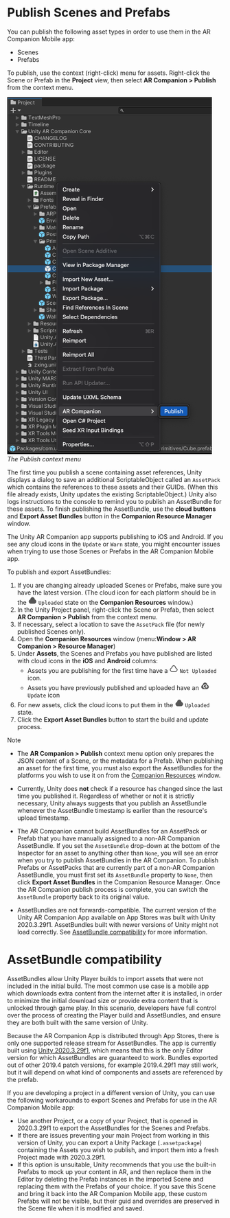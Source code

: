 <a name="PublishingScenesAndPrefabs"></a>
# Publish Scenes and Prefabs

You can publish the following asset types in order to use them in the AR Companion Mobile app:
- Scenes
- Prefabs

To publish, use the context (right-click) menu for assets. Right-click the Scene or Prefab in the **Project** view, then select **AR Companion &gt; Publish** from the context menu.

![The Companion Resource Publish Menu](images/publish-resource.png)<br />*The Publish context menu*

The first time you publish a scene containing asset references, Unity displays a dialog to save an additional ScriptableObject called an `AssetPack` which contains the references to these assets and their GUIDs. (When this file already exists, Unity updates the existing ScriptableObject.) Unity also logs instructions to the console to remind you to publish an AssetBundle for these assets. To finish publishing the AssetBundle, use the **cloud buttons** and **Export Asset Bundles** button in the **Companion Resource Manager** window.

The Unity AR Companion app supports publishing to iOS and Android. If you see any cloud icons in the `Update` or `Warn` state, you might encounter issues when trying to use those Scenes or Prefabs in the AR Companion Mobile app.

To publish and export AssetBundles:

1. If you are changing already uploaded Scenes or Prefabs, make sure you have the latest version. (The cloud icon for each platform should be in the ![Uploaded](images/cloud-icon-uploaded.png) `Uploaded` state on the **Companion Resources** window.)
2. In the Unity Project panel, right-click the Scene or Prefab, then select **AR Companion &gt; Publish** from the context menu.
3. If necessary, select a location to save the `AssetPack` file (for newly published Scenes only).
4. Open the **Companion Resources** window (menu:**Window > AR Companion > Resource Manager**)
5. Under **Assets**, the Scenes and Prefabs you have published are listed with cloud icons in the **iOS** and **Android** columns:
   * Assets you are publishing for the first time have a ![Not Uploaded](images/cloud-icon-not-uploaded.png) `Not Uploaded` icon.
   * Assets you have previously published and uploaded have an ![Update](images/cloud-icon-update.png) `Update` icon
6. For new assets, click the cloud icons to put them in the ![Uploaded](images/cloud-icon-uploaded.png) `Uploaded` state.
7. Click the **Export Asset Bundles** button to start the build and update process. 


> [!NOTE]
>* The **AR Companion &gt; Publish** context menu option only prepares the JSON content of a Scene, or the metadata for a Prefab. When publishing an asset for the first time, you must also export the AssetBundles for the platforms you wish to use it on from the [Companion Resources](companion-resource-manager.md) window.
>
> * Currently, Unity does **not** check if a resource has changed since the last time you published it. Regardless of whether or not it is strictly necessary, Unity always suggests that you publish an AssetBundle whenever the AssetBundle timestamp is earlier than the resource's upload timestamp.
>
> * The AR Companion cannot build AssetBundles for an AssetPack or Prefab that you have manually assigned to a non-AR Companion AssetBundle. If you set the `AssetBundle` drop-down at the bottom of the Inspector for an asset to anything other than `None`, you will see an error when you try to publish AssetBundles in the AR Companion. To publish Prefabs or AssetPacks that are currently part of a non-AR Companion AssetBundle, you must first set its `AssetBundle` property to `None`, then click **Export Asset Bundles** in the Companion Resource Manager. Once the AR Companion publish process is complete, you can switch the `AssetBundle` property back to its original value.
>
> * AssetBundles are not forwards-compatible. The current version of the Unity AR Companion App available on App Stores was built with Unity 2020.3.29f1. AssetBundles built with newer versions of Unity might not load correctly. See [AssetBundle compatibility](#assetbundle-compatibility) for more information.

# AssetBundle compatibility
AssetBundles allow Unity Player builds to import assets that were not included in the initial build. The most common use case is a mobile app which downloads extra content from the internet after it is installed, in order to minimize the initial download size or provide extra content that is unlocked through game play. In this scenario, developers have full control over the process of creating the Player build and AssetBundles, and ensure they are both built with the same version of Unity.

Because the AR Companion App is distributed through App Stores, there is only one supported release stream for AssetBundles. The app is currently built using [Unity 2020.3.29f1](https://unity3d.com/unity/whats-new/2020.3.29), which means that this is the only Editor version for which AssetBundles are guaranteed to work. Bundles exported out of other 2019.4 patch versions, for example 2019.4.29f1 may still work, but it will depend on what kind of components and assets are referenced by the prefab.

If you are developing a project in a different version of Unity, you can use the following workarounds to export Scenes and Prefabs for use in the AR Companion Mobile app:

* Use another Project, or a copy of your Project, that is opened in 2020.3.29f1 to export the AssetBundles for the Scenes and Prefabs. 
* If there are issues preventing your main Project from working in this version of Unity, you can export a Unity Package (`.assetpackage`) containing the Assets you wish to publish, and import them into a fresh Project made with 2020.3.29f1. 
* If this option is unsuitable, Unity recommends that you use the built-in Prefabs to mock up your content in AR, and then replace them in the Editor by deleting the Prefab instances in the imported Scene and replacing them with the Prefabs of your choice. If you save this Scene and bring it back into the AR Companion Mobile app, these custom Prefabs will not be visible, but their guid and overrides are preserved in the Scene file when it is modified and saved.
